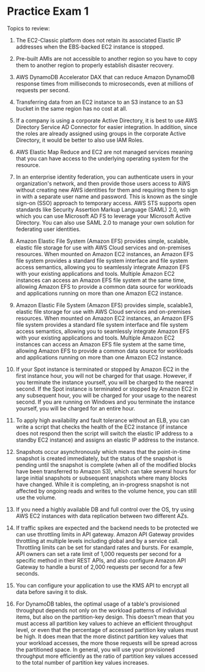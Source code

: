 # Practice Exam 1

Topics to review:

1. The EC2-Classic platform does not retain its associated Elastic IP addresses when the EBS-backed EC2 instance is stopped.

2. Pre-built AMIs are not accessible to another region so you have to copy them to another region to properly establish disaster recovery.

3. AWS DynamoDB Accelerator DAX that can reduce Amazon DynamoDB response times from milliseconds to microseconds, even at millions of requests per second.

4. Transferring data from an EC2 instance to an S3 instance to an S3 bucket in the same region has no cost at all.

5. If a company is using a corporate Active Directory, it is best to use AWS Directory Service AD Connector for easier integration. In addition, since the roles are already assigned using groups in the corporate Active Directory, it would be better to also use IAM Roles.

6. AWS Elastic Map Reduce and EC2 are not managed services meaning that you can have access to the underlying operating system for the resource.

7. In an enterprise identity federation, you can authenticate users in your organization's network, and then provide those users access to AWS without creating new AWS identities for them and requiring them to sign in with a separate user name and password. This is known as the single sign-on (SSO) approach to temporary access. AWS STS supports open standards like Security Assertion Markup Language (SAML) 2.0, with which you can use Microsoft AD FS to leverage your Microsoft Active Directory. You can also use SAML 2.0 to manage your own solution for federating user identities.

8. Amazon Elastic File System (Amazon EFS) provides simple, scalable, elastic file storage for use with AWS Cloud services and on-premises resources. When mounted on Amazon EC2 instances, an Amazon EFS file system provides a standard file system interface and file system access semantics, allowing you to seamlessly integrate Amazon EFS with your existing applications and tools. Multiple Amazon EC2 instances can access an Amazon EFS file system at the same time, allowing Amazon EFS to provide a common data source for workloads and applications running on more than one Amazon EC2 instance.
8. Amazon Elastic File System (Amazon EFS) provides simple, scalable3, elastic file storage for use with AWS Cloud services and on-premises resources. When mounted on Amazon EC2 instances, an Amazon EFS file system provides a standard file system interface and file system access semantics, allowing you to seamlessly integrate Amazon EFS with your existing applications and tools. Multiple Amazon EC2 instances can access an Amazon EFS file system at the same time, allowing Amazon EFS to provide a common data source for workloads and applications running on more than one Amazon EC2 instance.

9. If your Spot instance is terminated or stopped by Amazon EC2 in the first instance hour, you will not be charged for that usage. However, if you terminate the instance yourself, you will be charged to the nearest second. If the Spot instance is terminated or stopped by Amazon EC2 in any subsequent hour, you will be charged for your usage to the nearest second. If you are running on Windows and you terminate the instance yourself, you will be charged for an entire hour.

10. To apply high availability and fault tolerance without an ELB, you can write a script that checks the health of the EC2 instance (if instance does not respond then the script will switch the elastic IP address to a standby EC2 instance) and assigns an elastic IP address to the instance.

11. Snapshots occur asynchronously which means that the point-in-time snapshot is created immediately, but the status of the snapshot is pending until the snapshot is complete (when all of the modified blocks have been transferred to Amazon S3), which can take several hours for large initial snapshots or subsequent snapshots where many blocks have changed. While it is completing, an in-progress snapshot is not affected by ongoing reads and writes to the volume hence, you can still use the volume.

12. If you need a highly available DB and full control over the OS, try using AWS EC2 instances with data replication between two different AZs.

13. If traffic spikes are expected and the backend needs to be protected we can use throttling limits in API gateway. Amazon API Gateway provides throttling at multiple levels including global and by a service call. Throttling limits can be set for standard rates and bursts. For example, API owners can set a rate limit of 1,000 requests per second for a specific method in their REST APIs, and also configure Amazon API Gateway to handle a burst of 2,000 requests per second for a few seconds.

14. You can configure your application to use the KMS API to encrypt all data before saving it to disk.

15. For DynamoDB tables, the optimal usage of a table's provisioned throughput depends not only on the workload patterns of individual items, but also on the partition-key design. This doesn't mean that you must access all partition key values to achieve an efficient throughput level, or even that the percentage of accessed partition key values must be high. It does mean that the more distinct partition key values that your workload accesses, the more those requests will be spread across the partitioned space. In general, you will use your provisioned throughput more efficiently as the ratio of partition key values accessed to the total number of partition key values increases.
